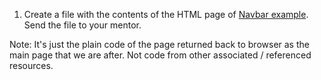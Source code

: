 1. Create a file with the contents of the HTML page of <a href="http://getbootstrap.com/examples/navbar/">Navbar example</a>. 
Send the file to your mentor.

Note: It's just the plain code of the page returned back to browser as the main page that we are after. Not code from other associated / referenced resources.
